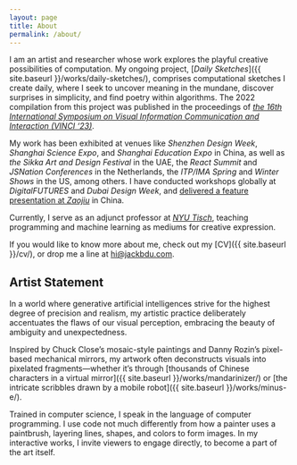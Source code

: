 ```yaml
---
layout: page
title: About
permalink: /about/
---
```


I am an artist and researcher whose work explores the playful creative possibilities of computation. My ongoing project, [_Daily Sketches_]({{ site.baseurl }}/works/daily-sketches/), comprises computational sketches I create daily, where I seek to uncover meaning in the mundane, discover surprises in simplicity, and find poetry within algorithms. The 2022 compilation from this project was published in the proceedings of [_the 16th International Symposium on Visual Information Communication and Interaction (VINCI ‘23)_](https://doi.org/10.1145/3615522.3615571).

My work has been exhibited at venues like _Shenzhen Design Week_, _Shanghai Science Expo_, and _Shanghai Education Expo_ in China, as well as _the Sikka Art and Design Festival_ in the UAE, the _React Summit_ and _JSNation Conferences_ in the Netherlands, the _ITP/IMA Spring_ and _Winter Shows_ in the US, among others. I have conducted workshops globally at _DigitalFUTURES_ and _Dubai Design Week_, and [delivered a feature presentation at _Zaojiu_](https://www.bilibili.com/video/av27211915/) in China.

Currently, I serve as an adjunct professor at [_NYU Tisch_](https://tisch.nyu.edu), teaching programming and machine learning as mediums for creative expression.

If you would like to know more about me, check out my [CV]({{ site.baseurl }}/cv/), or drop me a line at [hi@jackbdu.com](mailto:hi@jackbdu.com).

## Artist Statement

In a world where generative artificial intelligences strive for the highest degree of precision and realism, my artistic practice deliberately accentuates the flaws of our visual perception, embracing the beauty of ambiguity and unexpectedness.

Inspired by Chuck Close’s mosaic-style paintings and Danny Rozin’s pixel-based mechanical mirrors, my artwork often deconstructs visuals into pixelated fragments—whether it’s through [thousands of Chinese characters in a virtual mirror]({{ site.baseurl }}/works/mandarinizer/) or [the intricate scribbles drawn by a mobile robot]({{ site.baseurl }}/works/minus-e/).

Trained in computer science, I speak in the language of computer programming. I use code not much differently from how a painter uses a paintbrush, layering lines, shapes, and colors to form images. In my interactive works, I invite viewers to engage directly, to become a part of the art itself.
